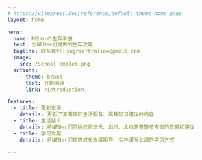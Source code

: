 ```yaml
---
# https://vitepress.dev/reference/default-theme-home-page
layout: home

hero:
  name: NEUerの生存手册
  text: 为NEUer们提供的生存攻略
  tagline: 联系我们：sugrsertraline@gmail.com
  image:
    src: /School-emblem.png
  actions:
    - theme: brand
      text: 开始阅读
      link: /introduction

features:
  - title: 更新记录
    details: 更新了浑南校区生活服务、高数学习建议的内容
  - title: 生活贴士
    details: 给NEUer们包括吃喝玩乐、出行、水电网费等多方面的攻略和建议
  - title: 学习发展
    details: 给NEUer们提供成长发展指导、公共课专业课的学习方式

---
```

